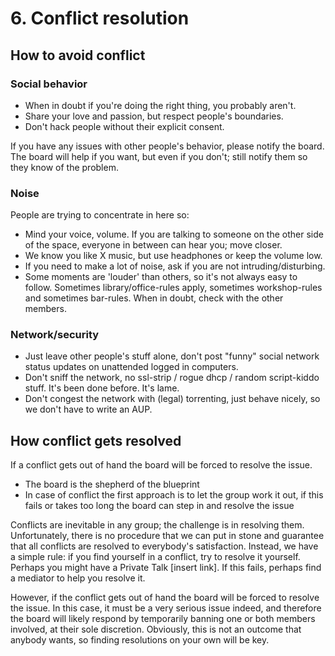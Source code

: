 # 6. Conflict resolution

## How to avoid conflict

### Social behavior

* When in doubt if you're doing the right thing, you probably aren't.
* Share your love and passion, but respect people's boundaries.
* Don't hack people without their explicit consent.

If you have any issues with other people's behavior, please notify the board. The board will help if you want, but even if you don't; still notify them so they know of the problem.

### Noise

People are trying to concentrate in here so:

* Mind your voice, volume. If you are talking to someone on the other side of the space, everyone in between can hear you; move closer.
* We know you like X music, but use headphones or keep the volume low.
* If you need to make a lot of noise, ask if you are not intruding/disturbing.
* Some moments are 'louder' than others, so it's not always easy to follow. Sometimes library/office-rules apply, sometimes workshop-rules and sometimes bar-rules. When in doubt, check with the other members.

### Network/security

* Just leave other people's stuff alone, don't post "funny" social network status updates on unattended logged in computers.
* Don't sniff the network, no ssl-strip / rogue dhcp / random script-kiddo stuff. It's been done before. It's lame.
* Don't congest the network with (legal) torrenting, just behave nicely, so we don't have to write an AUP.

## How conflict gets resolved

If a conflict gets out of hand the board will be forced to resolve the issue.

* The board is the shepherd of the blueprint
* In case of conflict the first approach is to let the group work it out, if this fails or takes too long the board can step in and resolve the issue

Conflicts are inevitable in any group; the challenge is in resolving them. Unfortunately, there is no procedure that we can put in stone and guarantee that all conflicts are resolved to everybody's satisfaction. Instead, we have a simple rule: if you find yourself in a conflict, try to resolve it yourself. Perhaps you might have a Private Talk [insert link]. If this fails, perhaps find a mediator to help you resolve it.

However, if the conflict gets out of hand the board will be forced to resolve the issue. In this case, it must be a very serious issue indeed, and therefore the board will likely respond by temporarily banning one or both members involved, at their sole discretion. Obviously, this is not an outcome that anybody wants, so finding resolutions on your own will be key.